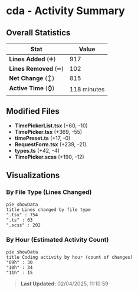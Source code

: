 # cda - Activity Summary 

## Overall Statistics

| Stat                   | Value                                                             |
| ---------------------- | ----------------------------------------------------------------- |
| **Lines Added** (➕)   | 917                                          |
| **Lines Removed** (➖) | 102                                        |
| **Net Change** (↕)    | 815                |
| **Active Time** (⌚)   | 118 minutes |


## Modified Files
- **TimePickerList.tsx** (+60, -10)
- **TimePicker.tsx** (+369, -55)
- **timePreset.ts** (+17, -0)
- **RequestForm.tsx** (+239, -21)
- **types.ts** (+42, -4)
- **TimePicker.scss** (+190, -12)

## Visualizations

### By File Type (Lines Changed)

```mermaid
pie showData
title Lines changed by file type
".tsx" : 754
".ts" : 63
".scss" : 202
```

### By Hour (Estimated Activity Count)

```mermaid
pie showData
title Coding activity by hour (count of changes)
"09h" : 30
"10h" : 34
"11h" : 15
```


> **Last Updated:** 02/04/2025, 11:10:59